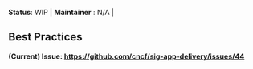 **Status**: WIP | **Maintainer** : N/A | 

## Best Practices
**(Current) Issue: https://github.com/cncf/sig-app-delivery/issues/44**